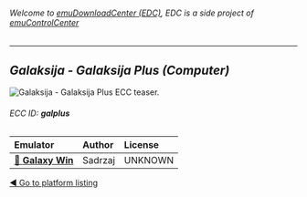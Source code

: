 ###### Welcome to [emuDownloadCenter (EDC)](https://github.com/PhoenixInteractiveNL/emuDownloadCenter/wiki/), EDC is a side project of [emuControlCenter](https://github.com/PhoenixInteractiveNL/emuControlCenter/wiki/)
***
## _Galaksija - Galaksija Plus (Computer)_
![](https://raw.githubusercontent.com/wiki/PhoenixInteractiveNL/emuDownloadCenter/images_platform/ecc_galplus_teaser.png "Galaksija - Galaksija Plus ECC teaser.")
###### ECC ID: **galplus**

| Emulator   | Author      | License     |
|:-----------|:------------|:------------|
| [:file_folder: **Galaxy Win**](https://github.com/PhoenixInteractiveNL/emuDownloadCenter/wiki/Emulator-galaxywin#menu) | Sadrzaj | UNKNOWN |

[:arrow_backward: Go to platform listing](https://github.com/PhoenixInteractiveNL/emuDownloadCenter/wiki/EDC-Platform-List)
